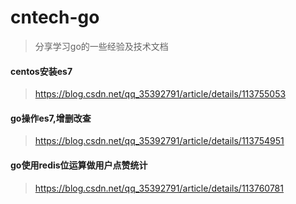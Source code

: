 # cntech-go
> 分享学习go的一些经验及技术文档  
#### centos安装es7
> <a href="https://blog.csdn.net/qq_35392791/article/details/113755053" target="_blank">https://blog.csdn.net/qq_35392791/article/details/113755053</a>  
#### go操作es7,增删改查
> <a href="https://blog.csdn.net/qq_35392791/article/details/113754951" target="_blank">https://blog.csdn.net/qq_35392791/article/details/113754951</a>  
#### go使用redis位运算做用户点赞统计
> <a href="https://blog.csdn.net/qq_35392791/article/details/113760781" target="_blank">https://blog.csdn.net/qq_35392791/article/details/113760781</a>  